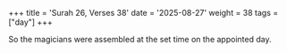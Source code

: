 +++
title = 'Surah 26, Verses 38'
date = '2025-08-27'
weight = 38
tags = ["day"]
+++

So the magicians were assembled at the set time on the appointed day.